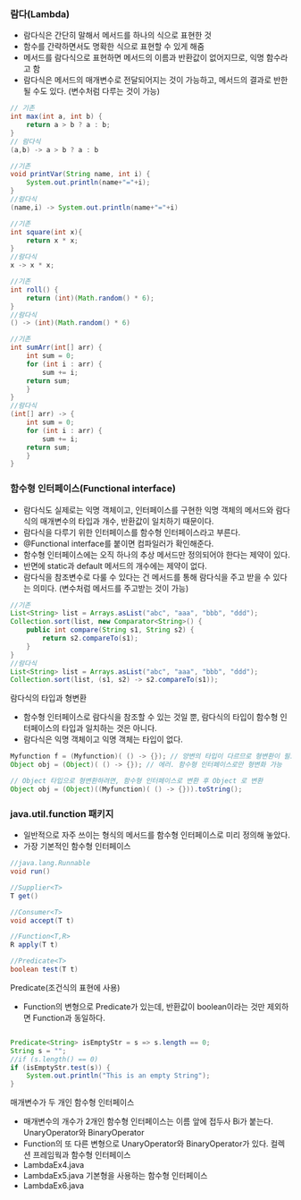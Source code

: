 ### 람다(Lambda)
- 람다식은 간단히 말해서 메서드를 하나의 식으로 표현한 것
- 함수를 간략하면서도 명확한 식으로 표현할 수 있게 해줌
- 메서드를 람다식으로 표현하면 메서드의 이름과 반환값이 없어지므로,
  익명 함수라고 함
- 람다식은 메서드의 매개변수로 전달되어지는 것이 가능하고, 메서드의 결과로
  반한될 수도 있다. (변수처럼 다루는 것이 가능)

```java
// 기존
int max(int a, int b) {
    return a > b ? a : b;
}
// 람다식
(a,b) -> a > b ? a : b

//기존
void printVar(String name, int i) {
    System.out.println(name+"="+i);
}
//람다식
(name,i) -> System.out.println(name+"="+i)

//기존
int square(int x){
    return x * x;
}
//람다식
x -> x * x;

//기존
int roll() {
    return (int)(Math.random() * 6);
}  
//람다식
() -> (int)(Math.random() * 6)

//기존
int sumArr(int[] arr) {
    int sum = 0;
    for (int i : arr) {
        sum += i;
    return sum;
    }
}
//람다식
(int[] arr) -> {
    int sum = 0;
    for (int i : arr) {
        sum += i;
    return sum;
    }
}
```

### 함수형 인터페이스(Functional interface)
- 람다식도 실제로는 익명 객체이고, 인터페이스를 구현한 익명 객체의 메서드와
  람다식의 매개변수의 타입과 개수, 반환값이 일치하기 때문이다.
- 람다식을 다루기 위한 인터페이스를 함수형 인터페이스라고 부른다.
- @Functional interface를 붙이면 컴파일러가 확인해준다.
- 함수형 인터페이스에는 오직 하나의 추상 메서드만 정의되어야 한다는 제약이 있다.
- 반면에 static과 default 메서드의 개수에는 제약이 없다.
- 람다식을 참조변수로 다룰 수 있다는 건 메서드를 통해 람다식을 주고 받을 수 있다는 의미다. (변수처럼 메서드를 주고받는 것이 가능)
```java
//기존
List<String> list = Arrays.asList("abc", "aaa", "bbb", "ddd");
Collection.sort(list, new Comparator<String>() {
    public int compare(String s1, String s2) {
        return s2.compareTo(s1);
    }
}
//람다식
List<String> list = Arrays.asList("abc", "aaa", "bbb", "ddd");
Collection.sort(list, (s1, s2) -> s2.compareTo(s1));
```
람다식의 타입과 형변환
- 함수형 인터페이스로 람다식을 참조할 수 있는 것일 뿐, 람다식의 타입이 함수형 인터페이스의 타입과
  일치하는 것은 아니다.
- 람다식은 익명 객체이고 익명 객체는 타입이 없다.
```java
Myfunction f = (Myfunction)( () -> {}); // 양변의 타입이 다르므로 형변환이 필요
Object obj = (Object)( () -> {}); // 에러. 함수형 인터페이스로만 형변화 가능

// Object 타입으로 형변환하려면, 함수형 인터페이스로 변환 후 Object 로 변환
Object obj = (Object)((Myfunction)( () -> {})).toString();
```
### java.util.function 패키지
- 일반적으로 자주 쓰이는 형식의 메서드를 함수형 인터페이스로 미리 정의해 놓았다.
- 가장 기본적인 함수형 인터페이스
```java
//java.lang.Runnable 
void run()

//Supplier<T>
T get()

//Consumer<T>
void accept(T t)

//Function<T,R>
R apply(T t)

//Predicate<T>
boolean test(T t)
```
Predicate(조건식의 표현에 사용)
- Function의 변형으로 Predicate가 있는데, 반환값이 boolean이라는 것만 제외하면 Function과 동일하다.
```java

Predicate<String> isEmptyStr = s => s.length == 0;
String s = "";
//if (s.length() == 0)
if (isEmptyStr.test(s)) {
    System.out.println("This is an empty String");
}
```
매개변수가 두 개인 함수형 인터페이스
- 매개변수의 개수가 2개인 함수형 인터페이스는 이름 앞에 접두사 Bi가 붙는다.
UnaryOperator와 BinaryOperator
- Function의 또 다른 변형으로 UnaryOperator와 BinaryOperator가 있다.
컬렉션 프레임웍과 함수형 인터페이스
- LambdaEx4.java
- LambdaEx5.java
기본형을 사용하는 함수형 인터페이스
- LambdaEx6.java



